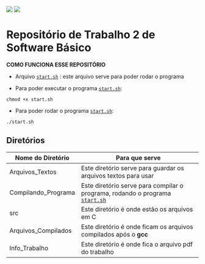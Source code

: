 ![](https://img.shields.io/github/languages/code-size/F4NT0/T2_SB.svg?style=plastic) 
![](https://img.shields.io/github/repo-size/F4NT0/T2_SB.svg?style=plastic)

# Repositório de Trabalho 2 de Software Básico

**COMO FUNCIONA ESSE REPOSITÓRIO**

* Arquivo [`start.sh`]() : este arquivo serve para poder rodar o programa

* Para poder executar o programa [`start.sh`]():

```shell
chmod +x start.sh
```

* Para poder rodar o programa [`start.sh`]():

```shell
./start.sh
```


## Diretórios

Nome do Diretório|Para que serve|
|---|---|
Arquivos_Textos| Este diretório serve para guardar os arquivos textos para usar
Compilando_Programa| Este diretório serve para compilar o programa, rodando o programa [`start.sh`]() 
src| Este diretório é onde estão os arquivos em C
Arquivos_Compilados| Este diretório é onde ficam os arquivos compilados após o **gcc**
Info_Trabalho| Este diretório é onde fica o arquivo pdf do trabalho
